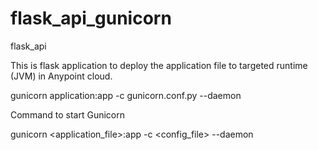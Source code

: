 # flask_api_gunicorn
flask_api

This is flask application to deploy the application file to targeted runtime (JVM) in Anypoint cloud.

gunicorn application:app -c gunicorn.conf.py --daemon

Command to start Gunicorn

gunicorn <application_file>:app -c <config_file> --daemon
